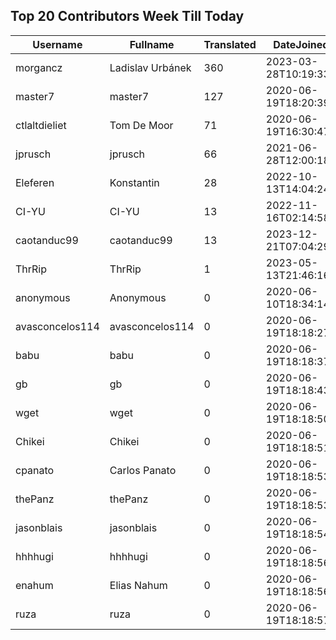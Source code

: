 ## Top 20 Contributors Week Till Today ##
|Username|Fullname|Translated|DateJoined|Language|
|--------|--------|----------|----------|-------|
|morgancz|Ladislav Urbánek|360|2023-03-28T10:19:33.|cs|
|master7|master7|127|2020-06-19T18:20:39.|pl|
|ctlaltdieliet|Tom De Moor|71|2020-06-19T16:30:47Z|nl|
|jprusch|jprusch|66|2021-06-28T12:00:18.|de|
|Eleferen|Konstantin|28|2022-10-13T14:04:24Z|ru|
|CI-YU|CI-YU|13|2022-11-16T02:14:58.|zh_Hant|
|caotanduc99|caotanduc99|13|2023-12-21T07:04:29.|vi|
|ThrRip|ThrRip|1|2023-05-13T21:46:16.|zh_Hans|
|anonymous|Anonymous|0|2020-06-10T18:34:14.||
|avasconcelos114|avasconcelos114|0|2020-06-19T18:18:27Z||
|babu|babu|0|2020-06-19T18:18:37.||
|gb|gb|0|2020-06-19T18:18:43.||
|wget|wget|0|2020-06-19T18:18:50Z||
|Chikei|Chikei|0|2020-06-19T18:18:51Z||
|cpanato|Carlos Panato|0|2020-06-19T18:18:53Z||
|thePanz|thePanz|0|2020-06-19T18:18:53Z||
|jasonblais|jasonblais|0|2020-06-19T18:18:54Z||
|hhhhugi|hhhhugi|0|2020-06-19T18:18:56.||
|enahum|Elias  Nahum|0|2020-06-19T18:18:56Z|es|
|ruza|ruza|0|2020-06-19T18:18:57.||
